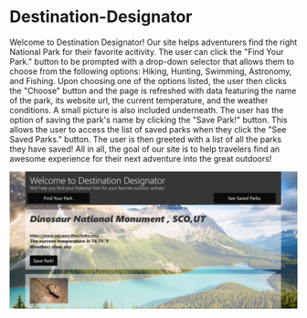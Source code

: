 # Destination-Designator

Welcome to Destination Designator! Our site helps adventurers find the right National Park for their favorite acitivity. The user can click the "Find Your Park." button to be prompted with a drop-down selector that allows them to choose from the following options: Hiking, Hunting, Swimming, Astronomy, and Fishing. Upon choosing one of the options listed, the user then clicks the "Choose" button and the page is refreshed with data featuring the name of the park, its website url, the current temperature, and the weather conditions. A small picture is also included underneath. The user has the option of saving the park's name by clicking the "Save Park!" button. This allows the user to access the list of saved parks when they click the "See Saved Parks." button. The user is then greeted with a list of all the parks they have saved! All in all, the goal of our site is to help travelers find an awesome experience for their next adventure into the great outdoors!

![Page Capture](currentDD_projectcaptureforreadme.png)
